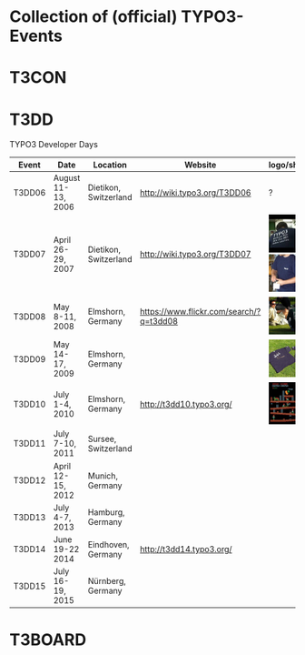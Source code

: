 # Collection of (official) TYPO3-Events

# T3CON


# T3DD

TYPO3 Developer Days

Event  | Date               | Location               | Website                      | logo/shirt
-------|--------------------|------------------------|------------------------------|------------
T3DD06 | August 11-13, 2006 | Dietikon, Switzerland  | http://wiki.typo3.org/T3DD06 | ?
T3DD07 | April 26-29, 2007  | Dietikon, Switzerland  | http://wiki.typo3.org/T3DD07 | ![buzz.typo3.org](images/t3dd/t3dd07_shirt_back.jpg) [![buzz.typo3.org](images/t3dd/t3dd07_shirt_front.jpg)](https://www.flickr.com/photos/oli4d/478160398/in/album-72157600159226476/)
T3DD08 | May 8-11, 2008     | Elmshorn, Germany      | https://www.flickr.com/search/?q=t3dd08 | [![image](images/t3dd/t3dd08_shirt_back.jpg)](https://www.flickr.com/photos/rionakuthe/2491890337/in/photolist-4MUgvv-4MUepe-4MUdUt-4MU8BZ-4MYjw7-4MYiWy-4MYhNL-4MYhds-4MYgG7-4MU4Ji-4MYcQA-4MTZWV-4MTZjK-4MYb8h-bMWEgr-4QjLy7-4MD8wp-4MD7K6-4MHjnY-4MD9i6-4MHknS-4MD94p-4MD8VX-4MD8MB-4MD8Dg-4MD8pi-4MD81B-4MD7Ta-4MD7Av-4MD7t2-4MHiBu-4NgP4C-4NgP2h-4NgNYJ-4NcAYv-4NcAVH-4NcALp-4NgNw9-4NcABi-4NcAzH-4NcAwz-4NgNj9-4NgNcL-4NcAgx-4NcAbv-4NgMWw-4NgMRu-4NczWg-4NgMEh-4MD8gx) 
T3DD09 | May 14-17, 2009     | Elmshorn, Germany      |  | [![image](images/t3dd/t3dd09_shirt_front.jpg)](https://www.flickr.com/photos/rionakuthe/3542165574/in/photolist-6ooSfV-6ooScp-6ooS84-6ot42w-6ot3VL-6ooRS8-6ooRNg-6ot3rJ-6ooRip-6ooReK-6ot34U-6ooQYH-6ooQRi-6ot2PG-6ot2zL-6ooQta-6ooQmH-6o7vrC-6ooQin-6oo6FV-6oshVN-6oZfb1-6p1wqf-6rq6rn-6o7xQC-6o3neK-6o3n22-6o3mUz-6o7x89-6o7wLq-6o3mbM-6o7wtU-6o3kU6-6o3kK8-6o7w17-6o7vPs-6o3keM-6oZgcs-6oZg7o-6oZg1S-6oV7YB-6oV7Vi-6oZfPA-6oZfKh-6oZfC7-6oV7xK-6oV7rx-6oV7ni-6oV7ge-6xTAnN)
T3DD10 | July 1-4, 2010      | Elmshorn, Germany      | http://t3dd10.typo3.org/ | [![image](images/t3dd/t3dd10_shirt_front.jpg)](https://www.work.de)
T3DD11 | July 7-10, 2011     | Sursee, Switzerland    | |
T3DD12 | April 12-15, 2012   | Munich, Germany        | |
T3DD13 | July 4-7, 2013      | Hamburg, Germany       | |
T3DD14 | June 19-22 2014     | Eindhoven, Germany     | http://t3dd14.typo3.org/  |
T3DD15 | July 16-19, 2015    | Nürnberg, Germany      | |



# T3BOARD
